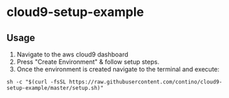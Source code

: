 # cloud9-setup-example

## Usage

1. Navigate to the aws cloud9 dashboard
2. Press "Create Environment" & follow setup steps.
3. Once the environment is created navigate to the terminal and execute:
```
sh -c "$(curl -fsSL https://raw.githubusercontent.com/contino/cloud9-setup-example/master/setup.sh)"
```
